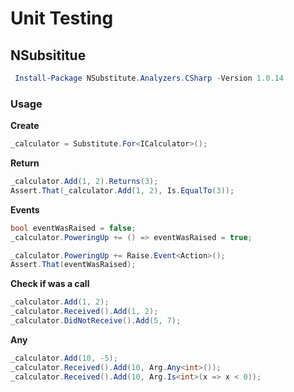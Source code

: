 # Unit Testing

## NSubsititue

```powershell
 Install-Package NSubstitute.Analyzers.CSharp -Version 1.0.14
```

### Usage

**Create**

```csharp
_calculator = Substitute.For<ICalculator>();
```

**Return**

```csharp
_calculator.Add(1, 2).Returns(3);
Assert.That(_calculator.Add(1, 2), Is.EqualTo(3));
```

**Events**
```csharp
bool eventWasRaised = false;
_calculator.PoweringUp += () => eventWasRaised = true;

_calculator.PoweringUp += Raise.Event<Action>();
Assert.That(eventWasRaised);
```

**Check if was a call** 
```csharp
_calculator.Add(1, 2);
_calculator.Received().Add(1, 2);
_calculator.DidNotReceive().Add(5, 7);
```

**Any**

```csharp
_calculator.Add(10, -5);
_calculator.Received().Add(10, Arg.Any<int>());
_calculator.Received().Add(10, Arg.Is<int>(x => x < 0));
```
